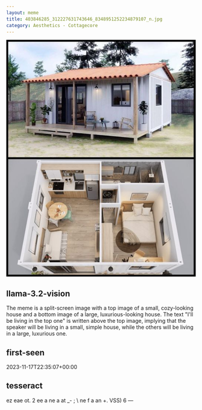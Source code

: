 ```yaml
---
layout: meme
title: 403846285_312227631743646_8348951252234879107_n.jpg
category: Aesthetics - Cottagecore
---
```


<div markdown="0"><a href="403846285_312227631743646_8348951252234879107_n.jpg"><img class="photo" src="403846285_312227631743646_8348951252234879107_n.jpg" /></a>

<h2>llama-3.2-vision</h2>
<p title="Llama-3.2-11B is a really good model that probably gets the visual details right but doesn't understand literary or media references, and often fails to accurately represent the physical arrangement of objects and the implied relationships between the objects.">The meme is a split-screen image with a top image of a small, cozy-looking house and a bottom image of a large, luxurious-looking house. The text &quot;I&#x27;ll be living in the top one&quot; is written above the top image, implying that the speaker will be living in a small, simple house, while the others will be living in a large, luxurious one.</p>

<h2>first-seen</h2>
<p title="Because Git doesn't preserve file modification times, this metadata file contains the file's modification time when it was added to the library.">2023-11-17T22:35:07+00:00</p>

<h2>tesseract</h2>
<p title="Tesseract is often terrible and just gives a lot of nonsense characters, but it used to be the state of the art, and usually it is better at correctly representing text than llama-3.2-vision-11b.">ez eae ot. 2 ee a ne a at _- ; \ ne f a an +. VSS) 6 —</p>

</div>

